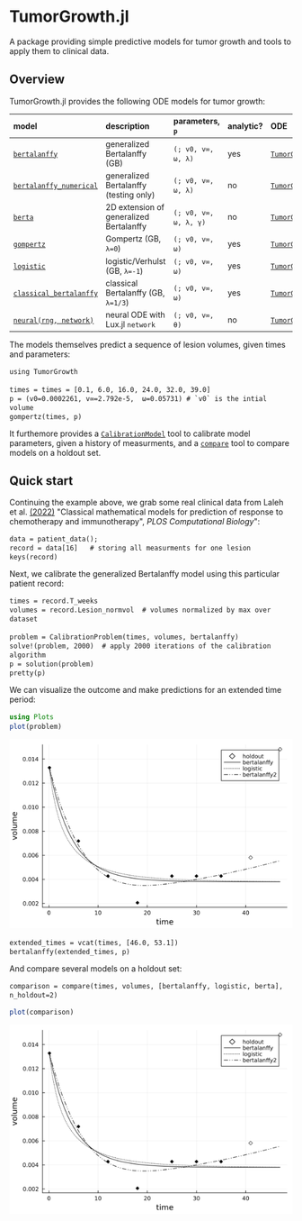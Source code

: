 # TumorGrowth.jl

A package providing simple predictive models for tumor growth and tools to apply them to
clinical data.

## Overview

TumorGrowth.jl provides the following ODE models for tumor growth:

| model                           | description                             | parameters, `p`       | analytic? | ODE                                   |
|:--------------------------------|:----------------------------------------|:----------------------|:----------|:--------------------------------------|
| [`bertalanffy`](@ref)           | generalized Bertalanffy (GB)            | `(; v0, v∞, ω, λ)`    | yes       | [`TumorGrowth.bertalanffy_ode`](@ref) |
| [`bertalanffy_numerical`](@ref) | generalized Bertalanffy (testing only)  | `(; v0, v∞, ω, λ)`    | no        | [`TumorGrowth.bertalanffy_ode`](@ref) |
| [`berta`](@ref)                 | 2D extension of generalized Bertalanffy | `(; v0, v∞, ω, λ, γ)` | no        | [`TumorGrowth.berta_ode!`](@ref)      |
| [`gompertz`](@ref)              | Gompertz (GB, `λ=0`)                    | `(; v0, v∞, ω)`       | yes       | [`TumorGrowth.bertalanffy_ode`](@ref) |
| [`logistic`](@ref)              | logistic/Verhulst (GB, `λ=-1`)          | `(; v0, v∞, ω)`       | yes       | [`TumorGrowth.bertalanffy_ode`](@ref) |
| [`classical_bertalanffy`](@ref) | classical Bertalanffy (GB, `λ=1/3`)     | `(; v0, v∞, ω)`       | yes       | [`TumorGrowth.bertalanffy_ode`](@ref) |
| [`neural(rng, network)`](@ref)  | neural ODE with Lux.jl `network`        | `(; v0, v∞, θ)`       | no        | [`TumorGrowth.nerual_ode`](@ref) |

The models themselves predict a sequence of lesion volumes, given times and parameters:

```@example overview
using TumorGrowth

times = times = [0.1, 6.0, 16.0, 24.0, 32.0, 39.0]
p = (v0=0.0002261, v∞=2.792e-5,  ω=0.05731) # `v0` is the intial volume
gompertz(times, p)
```

It furthemore provides a [`CalibrationModel`](@ref) tool to calibrate model parameters,
given a history of measurments, and a [`compare`](@ref) tool to compare models on a
holdout set.


## Quick start

Continuing the example above, we grab some real clinical data from Laleh et
al. [(2022)](https://doi.org/10.1371/journal.pcbi.1009822) "Classical mathematical models
for prediction of response to chemotherapy and immunotherapy", *PLOS Computational
Biology*":

```@example overview
data = patient_data();
record = data[16]   # storing all measurments for one lesion
keys(record)
```

Next, we calibrate the generalized Bertalanffy model using this particular patient record:

```@example overview
times = record.T_weeks
volumes = record.Lesion_normvol  # volumes normalized by max over dataset

problem = CalibrationProblem(times, volumes, bertalanffy)
solve!(problem, 2000)  # apply 2000 iterations of the calibration algorithm
p = solution(problem)
pretty(p)
```

We can visualize the outcome and make predictions for an extended time period:

```julia
using Plots
plot(problem)
```

![](assets/comparison.png)

```@example overview
extended_times = vcat(times, [46.0, 53.1])
bertalanffy(extended_times, p)
```

And compare several models on a holdout set:

```@example overview
comparison = compare(times, volumes, [bertalanffy, logistic, berta], n_holdout=2)
```

```julia
plot(comparison)
```

![](assets/comparison.png)
